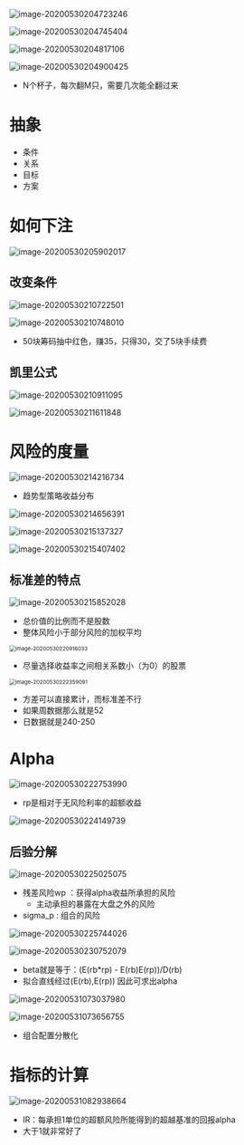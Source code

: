 ![image-20200530204723246](C:\Users\Administrator\AppData\Roaming\Typora\typora-user-images\image-20200530204723246.png)

![image-20200530204745404](C:\Users\Administrator\AppData\Roaming\Typora\typora-user-images\image-20200530204745404.png)

![image-20200530204817106](C:\Users\Administrator\AppData\Roaming\Typora\typora-user-images\image-20200530204817106.png)

![image-20200530204900425](C:\Users\Administrator\AppData\Roaming\Typora\typora-user-images\image-20200530204900425.png)

- N个杯子，每次翻M只，需要几次能全翻过来

# 抽象

- 条件
- 关系
- 目标
- 方案

# 如何下注

![image-20200530205902017](C:\Users\Administrator\AppData\Roaming\Typora\typora-user-images\image-20200530205902017.png)

## 改变条件

![image-20200530210722501](C:\Users\Administrator\AppData\Roaming\Typora\typora-user-images\image-20200530210722501.png)

![image-20200530210748010](C:\Users\Administrator\AppData\Roaming\Typora\typora-user-images\image-20200530210748010.png)

- 50块筹码抽中红色，赚35，只得30，交了5块手续费

## 凯里公式

![image-20200530210911095](C:\Users\Administrator\AppData\Roaming\Typora\typora-user-images\image-20200530210911095.png)

![image-20200530211611848](C:\Users\Administrator\AppData\Roaming\Typora\typora-user-images\image-20200530211611848.png)

# 风险的度量

![image-20200530214216734](C:\Users\Administrator\AppData\Roaming\Typora\typora-user-images\image-20200530214216734.png)

- 趋势型策略收益分布

![image-20200530214656391](C:\Users\Administrator\AppData\Roaming\Typora\typora-user-images\image-20200530214656391.png)



![image-20200530215137327](C:\Users\Administrator\AppData\Roaming\Typora\typora-user-images\image-20200530215137327.png)

![image-20200530215407402](C:\Users\Administrator\AppData\Roaming\Typora\typora-user-images\image-20200530215407402.png)

## 标准差的特点

![image-20200530215852028](C:\Users\Administrator\AppData\Roaming\Typora\typora-user-images\image-20200530215852028.png)

- 总价值的比例而不是股数 
- 整体风险小于部分风险的加权平均

<img src="C:\Users\Administrator\AppData\Roaming\Typora\typora-user-images\image-20200530220916033.png" alt="image-20200530220916033" style="zoom: 67%;" />

- 尽量选择收益率之间相关系数小（为0）的股票

<img src="C:\Users\Administrator\AppData\Roaming\Typora\typora-user-images\image-20200530222359091.png" alt="image-20200530222359091" style="zoom:67%;" />

- 方差可以直接累计，而标准差不行
- 如果周数据那么就是52
- 日数据就是240-250

# Alpha

![image-20200530222753990](C:\Users\Administrator\AppData\Roaming\Typora\typora-user-images\image-20200530222753990.png)

- rp是相对于无风险利率的超额收益

![image-20200530224149739](C:\Users\Administrator\AppData\Roaming\Typora\typora-user-images\image-20200530224149739.png)

## 后验分解

![image-20200530225025075](C:\Users\Administrator\AppData\Roaming\Typora\typora-user-images\image-20200530225025075.png)

- 残差风险wp ：获得alpha收益所承担的风险
  - 主动承担的暴露在大盘之外的风险
- sigma_p : 组合的风险

![image-20200530225744026](C:\Users\Administrator\AppData\Roaming\Typora\typora-user-images\image-20200530225744026.png)

![image-20200530230752079](C:\Users\Administrator\AppData\Roaming\Typora\typora-user-images\image-20200530230752079.png)

- beta就是等于：(E(rb*rp) - E(rb)E(rp))/D(rb)
- 拟合直线经过(E(rb),E(rp)) 因此可求出alpha

![image-20200531073037980](C:\Users\Administrator\AppData\Roaming\Typora\typora-user-images\image-20200531073037980.png)



![image-20200531073656755](C:\Users\Administrator\AppData\Roaming\Typora\typora-user-images\image-20200531073656755.png)

- 组合配置分散化

# 指标的计算

![image-20200531082938664](C:\Users\Administrator\AppData\Roaming\Typora\typora-user-images\image-20200531082938664.png)

- IR：每承担1单位的超额风险所能得到的超越基准的回报alpha
- 大于1就非常好了

